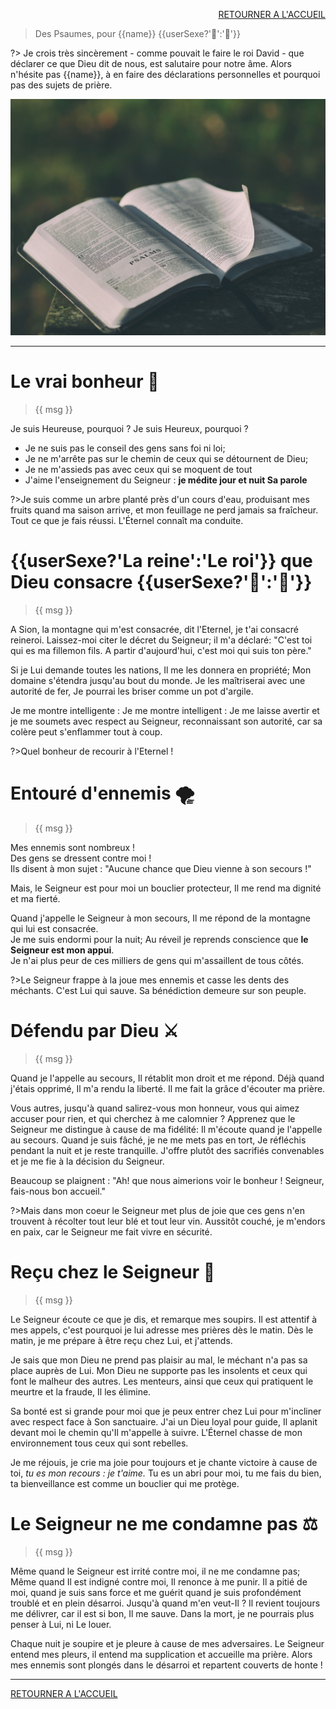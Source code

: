 <script>
  new Vue({
    el: '#data',
    data: { msg: message, sexeFm: userSexe, name: name }
  })
</script>
<div id="data">

<div style="text-align: right"> 

[RETOURNER A L'ACCUEIL]()

</div>
  
> Des Psaumes, pour {{name}} {{userSexe?'👸':'🤴'}}

?> Je crois très sincèrement - comme pouvait le faire le roi David - que  déclarer ce que Dieu dit de nous, est salutaire pour notre âme.
Alors n'hésite pas {{name}}, à en faire des déclarations personnelles et pourquoi pas des sujets de prière.

<img src='images/bible-1846174_1920.jpg'/>

***

# Le vrai bonheur 🐬

> {{ msg }}

<span v-if="sexeFm">Je suis Heureuse, pourquoi ?</span>
<span v-else="sexeFm">Je suis Heureux, pourquoi ?</span>

* Je ne suis pas le conseil des gens sans foi ni loi;
* Je ne m'arrête pas sur le chemin de ceux qui se détournent de Dieu;
* Je ne m'assieds pas avec ceux qui se moquent de tout
* J'aime l'enseignement du Seigneur :  <b> je médite jour et nuit Sa parole</b>

?>Je suis comme un arbre planté près d'un cours d'eau, produisant mes fruits quand ma saison arrive, et mon feuillage ne perd jamais sa fraîcheur. Tout ce que je fais réussi. L'Éternel connaît ma conduite.

# {{userSexe?'La reine':'Le roi'}} que Dieu consacre {{userSexe?'👸':'🤴'}}

> {{ msg }}

A Sion, la montagne qui m'est consacrée, dit l'Eternel, je t'ai consacré <span v-if="sexeFm">reine</span><span v-else="sexeFm">roi</span>.
Laissez-moi citer le décret du Seigneur; il m'a déclaré: 
"C'est toi qui es <span v-if="sexeFm">ma fille</span><span v-else="sexeFm">mon fils</span>. A partir d'aujourd'hui, c'est moi qui suis ton père."

Si je Lui demande toutes les nations,
Il me les donnera en propriété;
Mon domaine s'étendra jusqu'au bout du monde.
Je les maîtriserai avec une autorité de fer,
Je pourrai les briser comme un pot d'argile.

<span v-if="sexeFm">Je me montre intelligente :</span>
<span v-else="sexeFm">Je me montre intelligent :</span>
Je me laisse avertir et je me soumets avec respect au Seigneur, reconnaissant son autorité, car sa colère peut s'enflammer tout à coup.

?>Quel bonheur de recourir à l'Eternel !

# Entouré d'ennemis 🌪

> {{ msg }}

Mes ennemis sont nombreux ! <br/>
Des gens se dressent contre moi ! <br/>
Ils disent à mon sujet : "Aucune chance que Dieu vienne à son secours !"

Mais, le Seigneur est pour moi un bouclier protecteur,
Il me rend ma dignité et ma fierté.

Quand j'appelle le Seigneur à mon secours,
Il me répond de la montagne qui lui est consacrée. <br/>
Je me suis endormi pour la nuit;
Au réveil je reprends conscience que <b>le Seigneur est mon appui</b>.<br/>
Je n'ai plus peur de ces milliers de gens qui m'assaillent de tous côtés.

?>Le Seigneur frappe à la joue mes ennemis et casse les dents des méchants.
C'est Lui qui sauve. Sa bénédiction demeure sur son peuple.

# Défendu par Dieu ⚔️

> {{ msg }}

Quand je l'appelle au secours, Il rétablit mon droit et me répond.
Déjà quand j'étais opprimé, Il m'a rendu la liberté.
Il me fait la grâce d'écouter ma prière.

Vous autres, jusqu'à quand salirez-vous mon honneur, 
vous qui aimez accuser pour rien, et qui cherchez à me calomnier ?
Apprenez que le Seigneur me distingue à cause de ma fidélité: 
Il m'écoute quand je l'appelle au secours.
Quand je suis fâché, je ne me mets pas en tort,
Je réfléchis pendant la nuit et je reste tranquille.
J'offre plutôt des sacrifiés convenables et je me fie à la décision du Seigneur.

Beaucoup se plaignent :
"Ah! que nous aimerions voir le bonheur ! Seigneur, fais-nous bon accueil."

?>Mais dans mon coeur le Seigneur met plus de joie que ces gens n'en trouvent à récolter tout leur blé et tout leur vin.
Aussitôt couché, je m'endors en paix, car le Seigneur me fait vivre en sécurité.

# Reçu chez le Seigneur 🔑

> {{ msg }}

Le Seigneur écoute ce que je dis, et remarque mes soupirs. Il est attentif à mes appels, c'est pourquoi je lui adresse mes prières dès le matin. Dès le matin, je me prépare à être reçu chez Lui, et j'attends.

Je sais que mon Dieu ne prend pas plaisir au mal, le méchant n'a pas sa place auprès de Lui. Mon Dieu ne supporte pas les insolents et ceux qui font le malheur des autres. Les menteurs, ainsi que ceux qui pratiquent le meurtre et la fraude, Il les élimine.

Sa bonté est si grande pour moi que je peux entrer chez Lui pour m'incliner avec respect face à Son sanctuaire. J'ai un Dieu loyal pour guide, Il aplanit devant moi le chemin qu'Il m'appelle à suivre. L'Éternel chasse de mon environnement tous ceux qui sont rebelles.
  
Je me réjouis, je crie ma joie pour toujours et je chante victoire à cause de toi, <i>tu es mon recours : je t'aime.</i> Tu es un abri pour moi, tu me fais du bien, ta bienveillance est comme un bouclier qui me protège.
 

# Le Seigneur ne me condamne pas ⚖️

> {{ msg }}

Même quand le Seigneur est irrité contre moi, il ne me condamne pas;
Même quand Il est indigné contre moi, Il renonce à me punir.
Il a pitié de moi, quand je suis sans force et me guérit quand je suis profondément troublé et en plein désarroi.
Jusqu'à quand m'en veut-Il ? Il revient toujours me délivrer, car il est si bon, Il me sauve.
Dans la mort, je ne pourrais plus penser à Lui, ni Le louer.

Chaque nuit je soupire et je pleure à cause de mes adversaires.
Le Seigneur entend mes pleurs, il entend ma supplication et accueille ma prière.
Alors mes ennemis sont plongés dans le désarroi et repartent couverts de honte !
  
  
***

[RETOURNER A L'ACCUEIL]()
</div>
